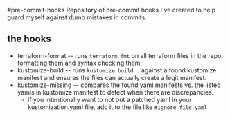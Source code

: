 #pre-commit-hooks
Repository of pre-commit hooks I've created to help guard myself against dumb mistakes in commits.


## the hooks
  - terraform-format -- runs `terraform fmt` on all terraform files in the repo, formatting them and syntax checking them.
  - kustomize-build -- runs `kustomize build .` against a found kustomize manifest and ensures the files can actually create a legit manifest.
  - kustomize-missing -- compares the found yaml manifests vs. the listed yamls in kustomize manifest to detect when there are discrepancies.
    - if you intentionally want to not put a patched yaml in your kustomization.yaml file, add it to the file like `#ignore file.yaml` 
